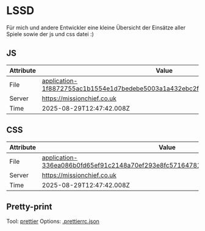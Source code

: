 # LSSD

Für mich und andere Entwickler eine kleine Übersicht der Einsätze aller Spiele sowie der js und css datei :)

<!-- automated -->

## JS

| Attribute | Value                                                                                                                                                                                                |
| --------- | ---------------------------------------------------------------------------------------------------------------------------------------------------------------------------------------------------- |
| File      | [application-1f8872755ac1b1554e1d7bedebe5003a1a432ebc2fce789bb09dc16d2fec6c7b.js](https://missionchief.co.uk/assets/application-1f8872755ac1b1554e1d7bedebe5003a1a432ebc2fce789bb09dc16d2fec6c7b.js) |
| Server    | https://missionchief.co.uk                                                                                                                                                                           |
| Time      | 2025-08-29T12:47:42.008Z                                                                                                                                                                             |

## CSS

| Attribute | Value                                                                                                                                                                                                  |
| --------- | ------------------------------------------------------------------------------------------------------------------------------------------------------------------------------------------------------ |
| File      | [application-336ea086b0fd65ef91c2148a70ef293e8fc5716478131c16f8797d86b6b92bd4.css](https://missionchief.co.uk/assets/application-336ea086b0fd65ef91c2148a70ef293e8fc5716478131c16f8797d86b6b92bd4.css) |
| Server    | https://missionchief.co.uk                                                                                                                                                                             |
| Time      | 2025-08-29T12:47:42.008Z                                                                                                                                                                               |

## Pretty-print

Tool: [prettier](https://prettier.io)
Options: [.prettierrc.json](./.prettierrc.json)

<!-- /automated -->

